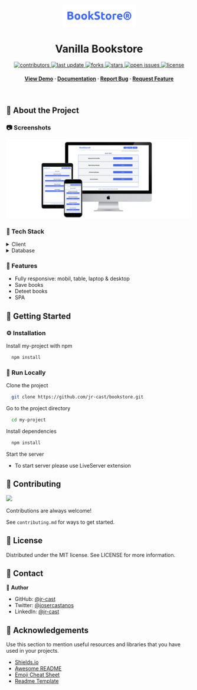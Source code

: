<div align="center">

  <img src="assets/logo.png" alt="logo" width="200" height="auto" />
  <h1>Vanilla Bookstore</h1>
    
<!-- Badges -->
<p>
  <a href="https://github.com/jr-cast/bookstore/graphs/contributors">
    <img src="https://img.shields.io/github/contributors/jr-cast/bookstore" alt="contributors" />
  </a>
  <a href="">
    <img src="https://img.shields.io/github/last-commit/jr-cast/bookstore" alt="last update" />
  </a>
  <a href="https://github.com/jr-cast/bookstore/network/members">
    <img src="https://img.shields.io/github/forks/jr-cast/bookstore" alt="forks" />
  </a>
  <a href="https://github.com/jr-cast/bookstore/stargazers">
    <img src="https://img.shields.io/github/stars/jr-cast/bookstore" alt="stars" />
  </a>
  <a href="https://github.com/jr-cast/bookstore/issues/">
    <img src="https://img.shields.io/github/issues/jr-cast/bookstore" alt="open issues" />
  </a>
  <a href="https://github.com/jr-cast/bookstore/blob/master/LICENSE">
    <img src="https://img.shields.io/github/license/jr-cast/bookstore.svg" alt="license" />
  </a>
</p>
   
<h4>
    <a href="https://vanilla-bookstore.netlify.app/">View Demo</a>
  <span> · </span>
    <a href="https://github.com/jr-cast/bookstore">Documentation</a>
  <span> · </span>
    <a href="https://github.com/jr-cast/bookstore/issues/">Report Bug</a>
  <span> · </span>
    <a href="https://github.com/jr-cast/bookstore/issues/">Request Feature</a>
</h4>
</div>

<br />

<!-- About the Project -->
## :star2: About the Project


<!-- Screenshots -->
### :camera: Screenshots

<div align="center"> 
  <img src="./assets/cover.png" alt="screenshot" />
</div>


<!-- TechStack -->
### :space_invader: Tech Stack

<details>
  <summary>Client</summary>
  <ul>
    <li><a href="https://developer.mozilla.org/en-US/docs/Web/HTML">HTML</a></li>
    <li><a href="https://www.javascript.com/">JavaScript</a></li>
    <li><a href="https://tailwindcss.com/">TailwindCSS</a></li>
  </ul>
</details>

<details>
  <summary>Database</summary>
  <ul>
    <li><a href="https://developer.mozilla.org/en-US/docs/Web/API/Window/localStorage">Local Storage</a></li>
  </ul>
</details>

<!-- Features -->
### :dart: Features

- Fully responsive: mobil, table, laptop & desktop
- Save books
- Deteet books
- SPA

<!-- Getting Started -->
## 	:toolbox: Getting Started


<!-- Installation -->
### :gear: Installation

Install my-project with npm

```bash
  npm install
```

<!-- Run Locally -->
### :running: Run Locally

Clone the project

```bash
  git clone https://github.com/jr-cast/bookstore.git
```

Go to the project directory

```bash
  cd my-project
```

Install dependencies

```bash
  npm install
```

Start the server

* To start server please use LiveServer extension

<!-- Contributing -->
## :wave: Contributing

<a href="https://github.com/Louis3797/awesome-readme-template/graphs/contributors">
  <img src="https://contrib.rocks/image?repo=Louis3797/awesome-readme-template" />
</a>


Contributions are always welcome!

See `contributing.md` for ways to get started.


<!-- License -->
## 🚩 License

Distributed under the MIT license. See LICENSE for more information.


<!-- Contact -->
## :handshake: Contact

👤 **Author**

- GitHub: [@jr-cast](https://github.com/jr-cast)
- Twitter: [@josercastanos](https://twitter.com/josercastanos)
- LinkedIn: [@jr-cast](https://linkedin.com/in/jr-cast)

<!-- Acknowledgments -->
## :gem: Acknowledgements

Use this section to mention useful resources and libraries that you have used in your projects.

 - [Shields.io](https://shields.io/)
 - [Awesome README](https://github.com/matiassingers/awesome-readme)
 - [Emoji Cheat Sheet](https://github.com/ikatyang/emoji-cheat-sheet/blob/master/README.md#travel--places)
 - [Readme Template](https://github.com/othneildrew/Best-README-Template)
